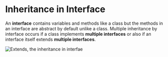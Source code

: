 # Inheritance in Interface

An **interface** contains variables and methods like a class but the methods in an interface are abstract by default unlike a class. Multiple inheritance by interface occurs if a class implements **multiple interfaces** or also if an interface itself extends **multiple interfaces**.

![Extends, the inheritance in interfae](https://media.geeksforgeeks.org/wp-content/cdn-uploads/extends.png)
